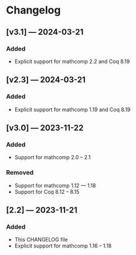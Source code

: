 # Changelog

## [v3.1] — 2024-03-21

### Added

  - Explicit support for mathcomp 2.2 and Coq 8.19

## [v2.3] — 2024-03-21

### Added

  - Explicit support for mathcomp 1.19 and Coq 8.19

## [v3.0] — 2023-11-22

### Added

  - Support for mathcomp 2.0 – 2.1

### Removed

  - Support for mathcomp 1.12 — 1.18
  - Support for Coq 8.12 – 8.15

## [2.2] — 2023-11-21

### Added

  - This CHANGELOG file
  - Explicit support for mathcomp 1.16 – 1.18
